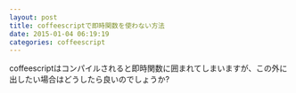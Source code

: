 ```yaml
---
layout: post
title: coffeescriptで即時関数を使わない方法
date: 2015-01-04 06:19:19
categories: coffeescript
---
```

<!-- {% raw %} -->
<p>coffeescriptはコンパイルされると即時関数に囲まれてしまいますが、この外に出したい場合はどうしたら良いのでしょうか?</p>
<!-- {% endraw %} -->
